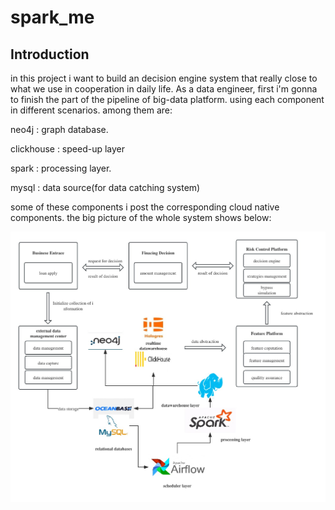 # spark_me
## Introduction
in this project i want to build an decision engine system that really close to what we use in cooperation in daily life.
As a data engineer, first i'm gonna to finish the part of the pipeline of big-data platform.
using each component in different scenarios. among them are:

neo4j : graph database.

clickhouse : speed-up layer

spark : processing layer.

mysql : data source(for data catching system)

some of these components i post the corresponding cloud native components.
the big picture of the whole system shows below:

![infrastracture](./sources/infrastructure.jpg)

